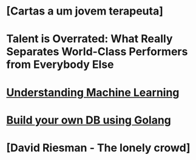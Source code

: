 # [Cartas a um jovem terapeuta]

# Talent is Overrated: What Really Separates World-Class Performers from Everybody Else

# [Understanding Machine Learning](https://www.cambridge.org/core/books/understanding-machine-learning/3059695661405D25673058E43C8BE2A6)

# [Build your own DB using Golang](https://build-your-own.org/database/)

# [David Riesman - The lonely crowd]
